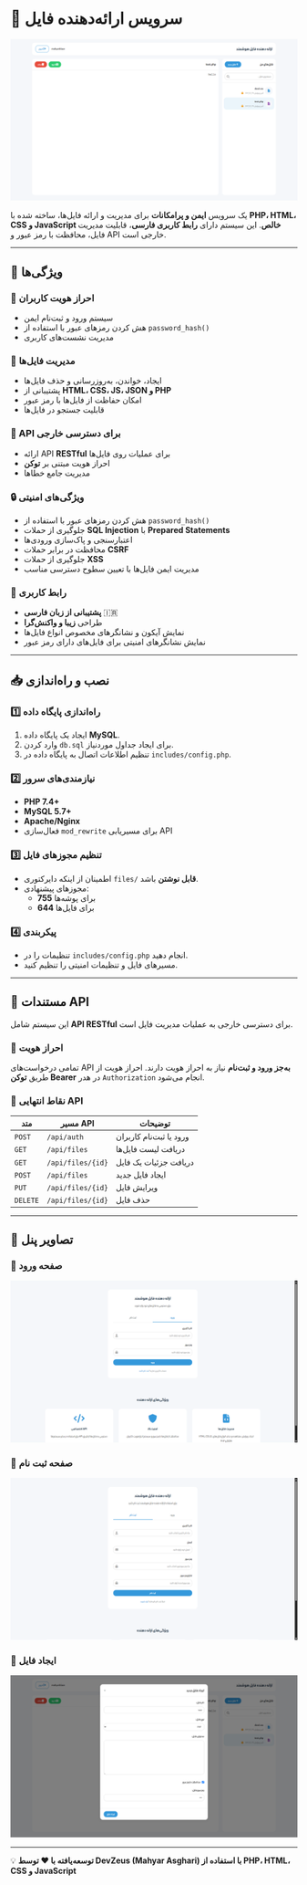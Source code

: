 # 🚀 سرویس ارائه‌دهنده فایل

![پیش‌نمایش داشبورد](assets/images/dashboard.png)

یک سرویس **ایمن و پرامکانات** برای مدیریت و ارائه فایل‌ها، ساخته شده با **PHP، HTML، CSS و JavaScript خالص**. این سیستم دارای **رابط کاربری فارسی**، قابلیت مدیریت فایل، محافظت با رمز عبور و API خارجی است.

---

## 📌 ویژگی‌ها

### 🔑 احراز هویت کاربران
- سیستم ورود و ثبت‌نام ایمن
- هش کردن رمزهای عبور با استفاده از `password_hash()`
- مدیریت نشست‌های کاربری

### 📂 مدیریت فایل‌ها
- ایجاد، خواندن، به‌روزرسانی و حذف فایل‌ها
- پشتیبانی از **HTML، CSS، JS، JSON و PHP**
- امکان حفاظت از فایل‌ها با رمز عبور
- قابلیت جستجو در فایل‌ها

### 🔗 API برای دسترسی خارجی
- ارائه API **RESTful** برای عملیات روی فایل‌ها
- احراز هویت مبتنی بر **توکن**
- مدیریت جامع خطاها

### 🔒 ویژگی‌های امنیتی
- هش کردن رمزهای عبور با استفاده از `password_hash()`
- جلوگیری از حملات **SQL Injection** با **Prepared Statements**
- اعتبارسنجی و پاک‌سازی ورودی‌ها
- محافظت در برابر حملات **CSRF**
- جلوگیری از حملات **XSS**
- مدیریت ایمن فایل‌ها با تعیین سطوح دسترسی مناسب

### 🎨 رابط کاربری
- **پشتیبانی از زبان فارسی** 🇮🇷
- طراحی **زیبا و واکنش‌گرا**
- نمایش آیکون و نشانگرهای مخصوص انواع فایل‌ها
- نمایش نشانگرهای امنیتی برای فایل‌های دارای رمز عبور

---

## 📥 نصب و راه‌اندازی

### 1️⃣ راه‌اندازی پایگاه داده
1. ایجاد یک پایگاه داده **MySQL**.
2. وارد کردن `db.sql` برای ایجاد جداول موردنیاز.
3. تنظیم اطلاعات اتصال به پایگاه داده در `includes/config.php`.

### 2️⃣ نیازمندی‌های سرور
- **PHP 7.4+**
- **MySQL 5.7+**
- **Apache/Nginx**
- فعال‌سازی `mod_rewrite` برای مسیریابی API

### 3️⃣ تنظیم مجوزهای فایل
- اطمینان از اینکه دایرکتوری `files/` **قابل نوشتن** باشد.
- مجوزهای پیشنهادی:
  - **755** برای پوشه‌ها
  - **644** برای فایل‌ها

### 4️⃣ پیکربندی
- تنظیمات را در `includes/config.php` انجام دهید.
- مسیرهای فایل و تنظیمات امنیتی را تنظیم کنید.

---

## 📡 مستندات API
این سیستم شامل **API RESTful** برای دسترسی خارجی به عملیات مدیریت فایل است.

### 🔐 احراز هویت
تمامی درخواست‌های API **به‌جز ورود و ثبت‌نام** نیاز به احراز هویت دارند. احراز هویت از طریق **توکن Bearer** در هدر `Authorization` انجام می‌شود.

### 📌 نقاط انتهایی API
| متد       | مسیر API                | توضیحات                          |
|-----------|-------------------------|----------------------------------|
| `POST`    | `/api/auth`             | ورود یا ثبت‌نام کاربران         |
| `GET`     | `/api/files`            | دریافت لیست فایل‌ها             |
| `GET`     | `/api/files/{id}`       | دریافت جزئیات یک فایل           |
| `POST`    | `/api/files`            | ایجاد فایل جدید                 |
| `PUT`     | `/api/files/{id}`       | ویرایش فایل                     |
| `DELETE`  | `/api/files/{id}`       | حذف فایل                        |

---

## 📸 تصاویر پنل

### 🔹 صفحه ورود
![صفحه ورود](assets/images/login.png)

### 🔹 صفحه ثبت نام
![داشبورد](assets/images/register.png)

### 🔹 ایجاد فایل
![داشبورد](assets/images/create.png)

---

💡 **توسعه‌یافته با ❤️ توسط DevZeus (Mahyar Asghari) با استفاده از PHP، HTML، CSS و JavaScript**